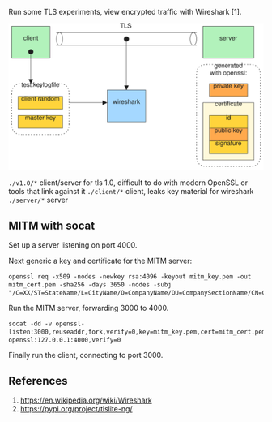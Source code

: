 Run some TLS experiments, view encrypted traffic with Wireshark [1].

![](./assets/diagram.svg)

`./v1.0/*` client/server for tls 1.0, difficult to do with modern OpenSSL or tools that link against it
`./client/*` client, leaks key material for wireshark
`./server/*` server

## MITM with socat

Set up a server listening on port 4000.

Next generic a key and certificate for the MITM server:

```
openssl req -x509 -nodes -newkey rsa:4096 -keyout mitm_key.pem -out mitm_cert.pem -sha256 -days 3650 -nodes -subj "/C=XX/ST=StateName/L=CityName/O=CompanyName/OU=CompanySectionName/CN=CommonNameOrHostname"
```

Run the MITM server, forwarding 3000 to 4000.

```
socat -dd -v openssl-listen:3000,reuseaddr,fork,verify=0,key=mitm_key.pem,cert=mitm_cert.pem openssl:127.0.0.1:4000,verify=0
```

Finally run the client, connecting to port 3000.

## References

1. https://en.wikipedia.org/wiki/Wireshark
2. https://pypi.org/project/tlslite-ng/
